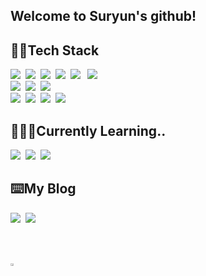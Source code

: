 <!--
**tnfus916/tnfus916** is a ✨ _special_ ✨ repository because its `README.md` (this file) appears on your GitHub profile.

Here are some ideas to get you started:

- 🔭 I’m currently working on ...
- 🌱 I’m currently learning ...
- 👯 I’m looking to collaborate on ...
- 🤔 I’m looking for help with ...
- 💬 Ask me about ...
- 📫 How to reach me: ...
- 😄 Pronouns: ...
- ⚡ Fun fact: ...
-->

<!-- 헤더 -->
<h2>Welcome to Suryun's github!</h2>

<!-- 기술 스택 -->
<h2>👩‍💻Tech Stack</h2>
<div>
  <img src="https://img.shields.io/badge/html5-FC582A.svg?style=for-the-badge&logo=html5&logoColor=white" />&nbsp 
  <img src="https://img.shields.io/badge/css3-1A90E6.svg?style=for-the-badge&logo=css3&logoColor=white" />&nbsp
  <img src="https://img.shields.io/badge/javascript-F7DF1E.svg?style=for-the-badge&logo=javascript&logoColor=20232a" />&nbsp
  <img src="https://img.shields.io/badge/react-20232a.svg?style=for-the-badge&logo=react&logoColor=61DAFB" />&nbsp
  <img src="https://img.shields.io/badge/react%20native-61DAFB?style=for-the-badge&logo=react&logoColor=white" /> &nbsp
  <img src="https://img.shields.io/badge/Typescript-3178C6?style=for-the-badge&logo=typescript&logoColor=white" />&nbsp
  <br>
  <img src="https://img.shields.io/badge/python-3776AB?style=for-the-badge&logo=python&logoColor=white" />&nbsp
  <img src="https://img.shields.io/badge/Firebase-FFCA28?style=for-the-badge&logo=firebase&logoColor=white" />&nbsp
  <img src="https://img.shields.io/badge/Docker-2496ED?style=for-the-badge&logo=docker&logoColor=white" />&nbsp
  <br>
  <img src="https://img.shields.io/badge/git-691A99.svg?style=for-the-badge&logo=git&logoColor=white" />&nbsp
  <img src="https://img.shields.io/badge/github-181717.svg?style=for-the-badge&logo=github&logoColor=white" />&nbsp
  <img src="https://img.shields.io/badge/slack-4A154B.svg?style=for-the-badge&logo=slack&logoColor=white" />&nbsp
  <img src="https://img.shields.io/badge/Notion-F3F3F3.svg?style=for-the-badge&logo=notion&logoColor=black" />&nbsp
</div>

<!-- 기술 스택 -->
<h2>👩‍💻Currently Learning..</h2>
<div>
  <img src="https://img.shields.io/badge/react-20232a.svg?style=for-the-badge&logo=react&logoColor=61DAFB" />&nbsp
  <img src="https://img.shields.io/badge/Typescript-3178C6?style=for-the-badge&logo=typescript&logoColor=white" />&nbsp
  <img src="https://img.shields.io/badge/NextJS-3178C6?style=for-the-badge&logo=nextjs&logoColor=white" />&nbsp
</div>

<h2>⌨️My Blog</h2>
<a href="https://velog.io/@tnfus916/posts"><img src="https://img.shields.io/badge/Velog-26EDB2.svg?style=for-the-badge&logo=velog&logoColor=white" /></a>&nbsp
<a href="https://subaks.tistory.com/category/%EC%BD%94%ED%85%8C%20%EC%A4%80%EB%B9%84"><img src="https://img.shields.io/badge/Tistory-000000.svg?style=for-the-badge&logo=tistory&logoColor=white" /></a>&nbsp

<br><br>
<!-- GitHub Stats -->
<div style="display: flex; flex-direction: column;">
  <div style="display: flex; width: 30%;">
<!--     <img src="https://github-readme-stats.vercel.app/api?username=tnfus916&show_icons=true&theme=default#gh-light-mode-only" width="48%" /> -->
    <a href="https://github.com/anuraghazra/github-readme-stats">
      <img src="https://github-readme-stats.vercel.app/api/top-langs/?username=tnfus916&layout=compact&theme=light" width="48%" />
    </a>
  </div>
</div>

